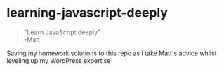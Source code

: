 # learning-javascript-deeply
> "Learn JavaScript deeply"  
> -Matt

Saving my homework solutions to this repo as I take Matt's advice whilst leveling up my WordPress expertise
